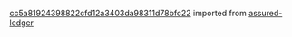[cc5a81924398822cfd12a3403da98311d78bfc22](https://github.com/insolar/assured-ledger/commit/cc5a81924398822cfd12a3403da98311d78bfc22) imported from [assured-ledger](https://github.com/insolar/assured-ledger)
